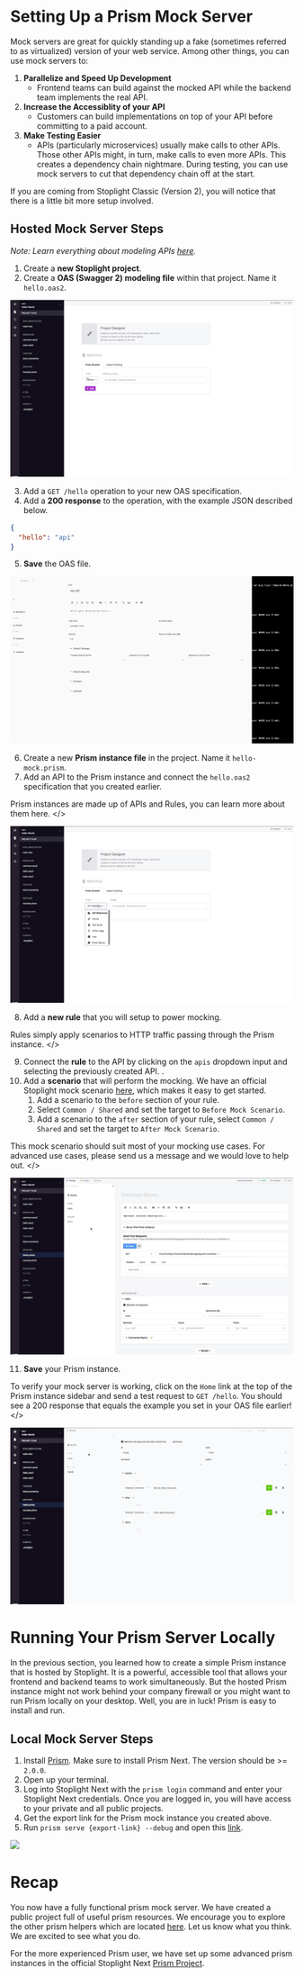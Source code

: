 # Setting Up a Prism Mock Server

Mock servers are great for quickly standing up a fake (sometimes referred to as virtualized) version of your web service. Among other things, you can use mock servers to:

1. **Parallelize and Speed Up Development** 
    - Frontend teams can build against the mocked API while the backend team implements the real API.
2. **Increase the Accessiblity of your API** 
    - Customers can build implementations on top of your API before committing to a paid account.
3. **Make Testing Easier** 
    - APIs (particularly microservices) usually make calls to other APIs. Those other APIs might, in turn, make calls to even more APIs. This creates a dependency chain nightmare. During testing, you can use mock servers to cut that dependency chain off at the start.

If you are coming from Stoplight Classic (Version 2), you will notice that there is a little bit more setup involved.

## Hosted Mock Server Steps

_Note: Learn everything about modeling APIs [here](../modeling/modeling-introduction.md)._

1. Create a **new Stoplight project**.
2. Create a **OAS (Swagger 2) modeling file** within that project. Name it `hello.oas2`. 

![](../../assets/gifs/mock-hello-oas2.gif)

3. Add a `GET /hello` operation to your new OAS specification.
4. Add a **200 response** to the operation, with the example JSON described below. 
```json
{
  "hello": "api"
}
```
5. **Save** the OAS file.

![](../../assets/gifs/mock-get-hello-200.gif)

6. Create a new **Prism instance file** in the project. Name it `hello-mock.prism`.
7.  Add an API to the Prism instance and connect the `hello.oas2` specification that you created earlier.

<callout> Prism instances are made up of APIs and Rules, you can learn more about them here. </>

![](../../assets/gifs/mock-hello-prism-api.gif)

8. Add a **new rule** that you will setup to power mocking. 

<callout> Rules simply apply scenarios to HTTP traffic passing through the Prism instance. </>

9. Connect the **rule** to the API by clicking on the  `apis` dropdown input and selecting the previously created API.   . 
10. Add a **scenario** that will perform the mocking. We have an official Stoplight mock scenario [here](https://next.stoplight.io/stoplight/prism?edit=%23%2Fscenarios%2Fmock), which makes it easy to get started.
    1. Add a scenario to the `before` section of your rule.
    2. Select `Common / Shared` and set the target to `Before Mock Scenario`.
    3. Add a scenario to the `after` section of your rule, select `Common / Shared` and set the target to `After Mock Scenario`.

<callout> This mock scenario should suit most of your mocking use cases. For advanced use cases, please send us a message and we would love to help out. </>

![](../../assets/gifs/mock-hello-prism-rule.gif)

11. **Save** your Prism instance. 

<callout> To verify your mock server is working, click on the `Home` link at the top of the Prism instance sidebar and send a test request to `GET /hello`. You should see a 200 response that equals the example you set in your OAS file earlier! </>

![](../../assets/gifs/mock-hello-prism.gif)

# Running Your Prism Server Locally

In the previous section, you learned how to create a simple Prism instance that is hosted by Stoplight. It is a powerful, accessible tool that allows your frontend and backend teams to work simultaneously. But the hosted Prism instance might not work behind your company firewall or you might want to run Prism locally on your desktop. Well, you are in luck! Prism is easy to install and run.

## Local Mock Server Steps

1. Install [Prism](https://github.com/stoplightio/prism). Make sure to install Prism Next. The version should be >= `2.0.0`.
2. Open up your terminal. 
3. Log into Stoplight Next with the `prism login` command and enter your Stoplight Next credentials. Once you are logged in, you will have access to your private and all public projects.
4. Get the export link for the Prism mock instance you created above.
5. Run `prism serve {export-link} --debug` and open this [link](http://localhost:4010/helloWorld).

![](../../assets/gifs/mock-hello-prism-local.gif)

# Recap

You now have a fully functional prism mock server. We have created a public project full of useful prism resources. We encourage you to explore the other prism helpers which are located [here](https://next.stoplight.io/stoplight/prism/blob/master/helpers.scenarios.yml). Let us know what you think. We are excited to see what you do.

For the more experienced Prism user, we have set up some advanced prism instances in the official Stoplight Next [Prism Project](https://next.stoplight.io/stoplight/prism).
